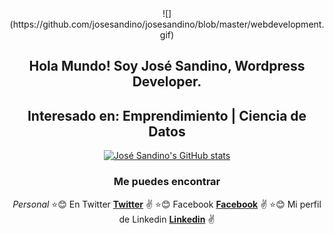 <div align="center">
![](https://github.com/josesandino/josesandino/blob/master/webdevelopment.gif)

## Hola Mundo! Soy José Sandino, Wordpress Developer.
## Interesado en: Emprendimiento | Ciencia de Datos
[![José Sandino's GitHub stats](https://github-readme-stats.vercel.app/api?username=josesandino)](https://github.com/josesandino/github-readme-stats)
### Me puedes encontrar
_Personal_
 :star::blush: En Twitter **[Twitter](https://twitter.com/joansamo01)** :v:
 :star::blush: Facebook **[Facebook](https://facebook.com/joansamo1)** :v:
 :star::blush: Mi perfil de Linkedin **[Linkedin](https://www.linkedin.com/in/josesandino/)** :v:
</div>




